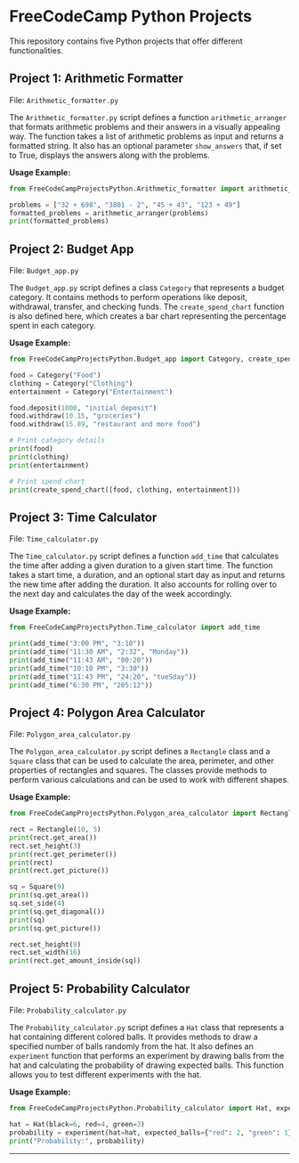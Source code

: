 # FreeCodeCamp Python Projects

This repository contains five Python projects that offer different functionalities.

## Project 1: Arithmetic Formatter

File: `Arithmetic_formatter.py`

The `Arithmetic_formatter.py` script defines a function `arithmetic_arranger` that formats arithmetic problems and their answers in a visually appealing way. The function takes a list of arithmetic problems as input and returns a formatted string. It also has an optional parameter `show_answers` that, if set to True, displays the answers along with the problems.

**Usage Example:**
```python
from FreeCodeCampProjectsPython.Arithmetic_formatter import arithmetic_arranger

problems = ["32 + 698", "3801 - 2", "45 + 43", "123 + 49"]
formatted_problems = arithmetic_arranger(problems)
print(formatted_problems)
```

## Project 2: Budget App

File: `Budget_app.py`

The `Budget_app.py` script defines a class `Category` that represents a budget category. It contains methods to perform operations like deposit, withdrawal, transfer, and checking funds. The `create_spend_chart` function is also defined here, which creates a bar chart representing the percentage spent in each category.

**Usage Example:**
```python
from FreeCodeCampProjectsPython.Budget_app import Category, create_spend_chart

food = Category("Food")
clothing = Category("Clothing")
entertainment = Category("Entertainment")

food.deposit(1000, "initial deposit")
food.withdraw(10.15, "groceries")
food.withdraw(15.89, "restaurant and more food")

# Print category details
print(food)
print(clothing)
print(entertainment)

# Print spend chart
print(create_spend_chart([food, clothing, entertainment]))
```

## Project 3: Time Calculator

File: `Time_calculator.py`

The `Time_calculator.py` script defines a function `add_time` that calculates the time after adding a given duration to a given start time. The function takes a start time, a duration, and an optional start day as input and returns the new time after adding the duration. It also accounts for rolling over to the next day and calculates the day of the week accordingly.

**Usage Example:**
```python
from FreeCodeCampProjectsPython.Time_calculator import add_time

print(add_time("3:00 PM", "3:10"))
print(add_time("11:30 AM", "2:32", "Monday"))
print(add_time("11:43 AM", "00:20"))
print(add_time("10:10 PM", "3:30"))
print(add_time("11:43 PM", "24:20", "tueSday"))
print(add_time("6:30 PM", "205:12"))
```

## Project 4: Polygon Area Calculator

File: `Polygon_area_calculator.py`

The `Polygon_area_calculator.py` script defines a `Rectangle` class and a `Square` class that can be used to calculate the area, perimeter, and other properties of rectangles and squares. The classes provide methods to perform various calculations and can be used to work with different shapes.

**Usage Example:**
```python
from FreeCodeCampProjectsPython.Polygon_area_calculator import Rectangle, Square

rect = Rectangle(10, 5)
print(rect.get_area())
rect.set_height(3)
print(rect.get_perimeter())
print(rect)
print(rect.get_picture())

sq = Square(9)
print(sq.get_area())
sq.set_side(4)
print(sq.get_diagonal())
print(sq)
print(sq.get_picture())

rect.set_height(8)
rect.set_width(16)
print(rect.get_amount_inside(sq))
```

## Project 5: Probability Calculator

File: `Probability_calculator.py`

The `Probability_calculator.py` script defines a `Hat` class that represents a hat containing different colored balls. It provides methods to draw a specified number of balls randomly from the hat. It also defines an `experiment` function that performs an experiment by drawing balls from the hat and calculating the probability of drawing expected balls. This function allows you to test different experiments with the hat.

**Usage Example:**
```python
from FreeCodeCampProjectsPython.Probability_calculator import Hat, experiment

hat = Hat(black=6, red=4, green=3)
probability = experiment(hat=hat, expected_balls={"red": 2, "green": 1}, num_balls_drawn=5, num_experiments=2000)
print("Probability:", probability)
```
---


